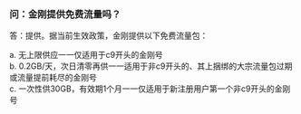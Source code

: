 ### 问：金刚提供免费流量吗？
答：提供。据当前生效政策，金刚提供以下免费流量包：<br>

a. 无上限供应一一仅适用于c9开头的金刚号<br>
b. 0.2GB/天，次日清零再供一一适用于非c9开头的、其上捆绑的大宗流量包过期或流量提前耗尽的金刚号<br>
c. 一次性供30GB，有效期1个月一一仅适用于新注册用户第一个非c9开头的金刚号<br>

